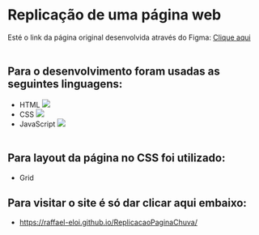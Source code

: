 # Replicação de uma página web

Esté o link da página original desenvolvida através do Figma: 
  <a href="https://www.figma.com/proto/0D27YdXU8ibf0AhsBC2OEm/Chuva---Exerc%C3%ADcio-Frontend?node-id=1%3A123&scaling=min-zoom"> Clique aqui </a> <br><br>
  
## Para o desenvolvimento foram usadas as seguintes linguagens:
  + HTML  <img src="https://img.icons8.com/color/24/000000/html-5--v1.png"/> <br>
  + CSS   <img src="https://img.icons8.com/color/24/000000/css3.png"/> <br>
  + JavaScript   <img src="https://img.icons8.com/color/24/000000/javascript--v1.png"/> <br><br>

## Para layout da página no CSS foi utilizado:
  + Grid

## Para visitar o site é só dar clicar aqui embaixo:
  + https://raffael-eloi.github.io/ReplicacaoPaginaChuva/
